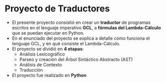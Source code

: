 # Proyecto de Traductores

- El presente proyecto consistió en crear un __traductor__ de programas escritos en el lenguaje imperativo __GCL__, a __fórmulas del Lambda-Cálculo__ que se puedan ejecutar en Python.
- En el enunciado del proyecto se explica a detalle cómo funciona el lenguaje GCL, y en qué consiste el Lambda-Cálculo.
- El proyecto se dividió en __4 etapas__:
  - Análisis Lexicográfico
  - Parseo y creación del Árbol Sintáctico Abstracto (AST)
  - Análisis de Contexto
  - Traducción
- El proyecto fue realizado en __Python__
